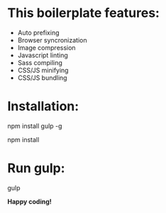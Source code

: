 This boilerplate features:
======

* Auto prefixing
* Browser syncronization
* Image compression
* Javascript linting
* Sass compiling
* CSS/JS minifying
* CSS/JS bundling


Installation:
======

npm install gulp -g

npm install

Run gulp:
======

gulp

**Happy coding!**
